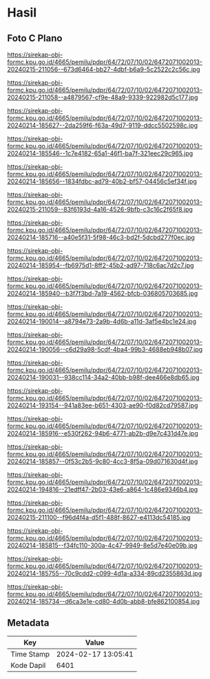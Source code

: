 # Hasil

## Foto C Plano

https://sirekap-obj-formc.kpu.go.id/4665/pemilu/pdpr/64/72/07/10/02/6472071002013-20240215-211056--673d6464-bb27-4dbf-b6a9-5c2522c2c56c.jpg

https://sirekap-obj-formc.kpu.go.id/4665/pemilu/pdpr/64/72/07/10/02/6472071002013-20240215-211058--a4879567-cf9e-48a9-9339-922982d5c177.jpg

https://sirekap-obj-formc.kpu.go.id/4665/pemilu/pdpr/64/72/07/10/02/6472071002013-20240214-185627--2da259f6-f63a-49d7-9119-ddcc5502598c.jpg

https://sirekap-obj-formc.kpu.go.id/4665/pemilu/pdpr/64/72/07/10/02/6472071002013-20240214-185546--1c7e4182-65a1-46f1-ba7f-321eec29c965.jpg

https://sirekap-obj-formc.kpu.go.id/4665/pemilu/pdpr/64/72/07/10/02/6472071002013-20240214-185656--1834fdbc-ad79-40b2-bf57-04456c5ef34f.jpg

https://sirekap-obj-formc.kpu.go.id/4665/pemilu/pdpr/64/72/07/10/02/6472071002013-20240215-211059--83f6193d-4a16-4526-9bfb-c3c16c2f65f8.jpg

https://sirekap-obj-formc.kpu.go.id/4665/pemilu/pdpr/64/72/07/10/02/6472071002013-20240214-185716--a40e5f31-5f98-46c3-bd2f-5dcbd277f0ec.jpg

https://sirekap-obj-formc.kpu.go.id/4665/pemilu/pdpr/64/72/07/10/02/6472071002013-20240214-185954--fb6975d1-8ff2-45b2-ad97-718c6ac7d2c7.jpg

https://sirekap-obj-formc.kpu.go.id/4665/pemilu/pdpr/64/72/07/10/02/6472071002013-20240214-185940--b3f7f3bd-7a19-4562-bfcb-036805703685.jpg

https://sirekap-obj-formc.kpu.go.id/4665/pemilu/pdpr/64/72/07/10/02/6472071002013-20240214-190014--a8794e73-2a9b-4d6b-a11d-3af5e4bc1e24.jpg

https://sirekap-obj-formc.kpu.go.id/4665/pemilu/pdpr/64/72/07/10/02/6472071002013-20240214-190056--c6d29a98-5cdf-4ba4-99b3-4688eb948b07.jpg

https://sirekap-obj-formc.kpu.go.id/4665/pemilu/pdpr/64/72/07/10/02/6472071002013-20240214-190031--938cc114-34a2-40bb-b98f-dee466e8db65.jpg

https://sirekap-obj-formc.kpu.go.id/4665/pemilu/pdpr/64/72/07/10/02/6472071002013-20240214-193154--941a83ee-b651-4303-ae90-f0d82cd79587.jpg

https://sirekap-obj-formc.kpu.go.id/4665/pemilu/pdpr/64/72/07/10/02/6472071002013-20240214-185916--e530f262-94b6-4771-ab2b-d9e7c431d47e.jpg

https://sirekap-obj-formc.kpu.go.id/4665/pemilu/pdpr/64/72/07/10/02/6472071002013-20240214-185857--0f53c2b5-9c80-4cc3-8f5a-09d071630d4f.jpg

https://sirekap-obj-formc.kpu.go.id/4665/pemilu/pdpr/64/72/07/10/02/6472071002013-20240214-194816--21edff47-2b03-43e6-a864-1c486e9346b4.jpg

https://sirekap-obj-formc.kpu.go.id/4665/pemilu/pdpr/64/72/07/10/02/6472071002013-20240215-211100--f96d4f4a-d5f1-488f-8627-e4113dc54185.jpg

https://sirekap-obj-formc.kpu.go.id/4665/pemilu/pdpr/64/72/07/10/02/6472071002013-20240214-185815--f34fc110-300a-4c47-9949-8e5d7e40e09b.jpg

https://sirekap-obj-formc.kpu.go.id/4665/pemilu/pdpr/64/72/07/10/02/6472071002013-20240214-185755--70c9cdd2-c099-4d1a-a334-89cd2355863d.jpg

https://sirekap-obj-formc.kpu.go.id/4665/pemilu/pdpr/64/72/07/10/02/6472071002013-20240214-185734--d6ca3e1e-cd80-4d0b-abb8-bfe862100854.jpg


## Metadata

| Key        | Value               |
| ---------- | ------------------- |
| Time Stamp | 2024-02-17 13:05:41 |
| Kode Dapil | 6401                |



